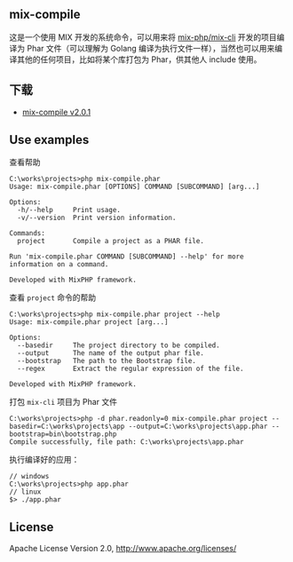 ## mix-compile

这是一个使用 MIX 开发的系统命令，可以用来将 [mix-php/mix-cli](https://github.com/mix-php/mix-cli) 开发的项目编译为 Phar 文件（可以理解为 Golang 编译为执行文件一样），当然也可以用来编译其他的任何项目，比如将某个库打包为 Phar，供其他人 include 使用。

## 下载

- [mix-compile v2.0.1](https://github.com/mix-php/mix-compile/releases/download/v2.0.1/mix-compile.phar)

## Use examples

查看帮助

```
C:\works\projects>php mix-compile.phar
Usage: mix-compile.phar [OPTIONS] COMMAND [SUBCOMMAND] [arg...]

Options:
  -h/--help     Print usage.
  -v/--version  Print version information.

Commands:
  project       Compile a project as a PHAR file.

Run 'mix-compile.phar COMMAND [SUBCOMMAND] --help' for more information on a command.

Developed with MixPHP framework.

```

查看 `project` 命令的帮助

```
C:\works\projects>php mix-compile.phar project --help
Usage: mix-compile.phar project [arg...]

Options:
  --basedir     The project directory to be compiled.
  --output      The name of the output phar file.
  --bootstrap   The path to the Bootstrap file.
  --regex       Extract the regular expression of the file.

Developed with MixPHP framework.
```

打包 `mix-cli` 项目为 Phar 文件

```
C:\works\projects>php -d phar.readonly=0 mix-compile.phar project --basedir=C:\works\projects\app --output=C:\works\projects\app.phar --bootstrap=bin\bootstrap.php
Compile successfully, file path: C:\works\projects\app.phar
``` 

执行编译好的应用：

```
// windows
C:\works\projects>php app.phar
// linux
$> ./app.phar
```

## License

Apache License Version 2.0, http://www.apache.org/licenses/
